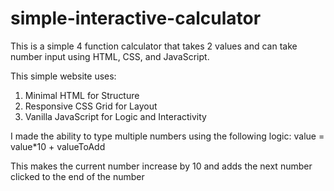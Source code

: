 # simple-interactive-calculator
This is a simple 4 function calculator that takes 2 values and can take number input using HTML, CSS, and JavaScript.

This simple website uses: 
1) Minimal HTML for Structure
2) Responsive CSS Grid for Layout
3) Vanilla JavaScript for Logic and Interactivity

I made the ability to type multiple numbers using the following logic:
value = value*10 + valueToAdd

This makes the current number increase by 10 and adds the next number clicked to the end of the number

